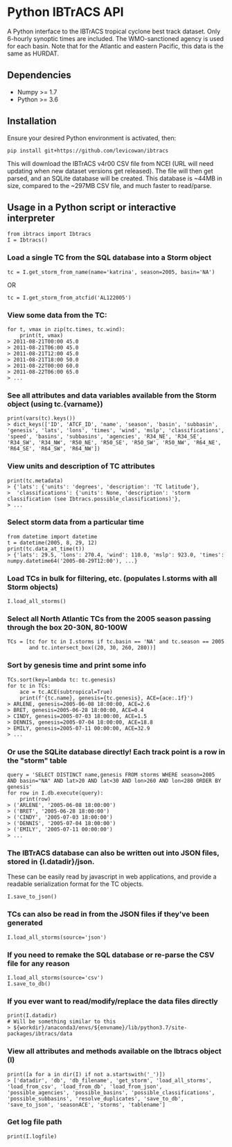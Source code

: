 # Python IBTrACS API

A Python interface to the IBTrACS tropical cyclone best track dataset. Only 6-hourly synoptic times are included. The WMO-sanctioned agency is used for each basin. Note that for the Atlantic and eastern Pacific, this data is the same as HURDAT.

## Dependencies
- Numpy >= 1.7
- Python >= 3.6

## Installation

Ensure your desired Python environment is activated, then:
```
pip install git+https://github.com/levicowan/ibtracs
```

This will download the IBTrACS v4r00 CSV file from NCEI (URL will need updating when new dataset versions get released). The file will then get parsed, and an SQLite database will be created. This database is ~44MB in size, compared to the ~297MB CSV file, and much faster to read/parse.

## Usage in a Python script or interactive interpreter

```
from ibtracs import Ibtracs
I = Ibtracs()
```

### Load a single TC from the SQL database into a Storm object
```
tc = I.get_storm_from_name(name='katrina', season=2005, basin='NA')
```
OR
```
tc = I.get_storm_from_atcfid('AL122005')
```

### View some data from the TC:
```
for t, vmax in zip(tc.times, tc.wind):
    print(t, vmax)
> 2011-08-21T00:00 45.0
> 2011-08-21T06:00 45.0
> 2011-08-21T12:00 45.0
> 2011-08-21T18:00 50.0
> 2011-08-22T00:00 60.0
> 2011-08-22T06:00 65.0
> ...
```

### See all attributes and data variables available from the Storm object (using tc.{varname})
```
print(vars(tc).keys())
> dict_keys(['ID', 'ATCF_ID', 'name', 'season', 'basin', 'subbasin', 'genesis', 'lats', 'lons', 'times', 'wind', 'mslp', 'classifications', 'speed', 'basins', 'subbasins', 'agencies', 'R34_NE', 'R34_SE', 'R34_SW', 'R34_NW', 'R50_NE', 'R50_SE', 'R50_SW', 'R50_NW', 'R64_NE', 'R64_SE', 'R64_SW', 'R64_NW'])
```

### View units and description of TC attributes
```
print(tc.metadata)
> {'lats': {'units': 'degrees', 'description': 'TC latitude'},
>  'classifications': {'units': None, 'description': 'storm classification (see Ibtracs.possible_classifications)'},
> ...
```

### Select storm data from a particular time
```
from datetime import datetime
t = datetime(2005, 8, 29, 12)
print(tc.data_at_time(t))
> {'lats': 29.5, 'lons': 270.4, 'wind': 110.0, 'mslp': 923.0, 'times': numpy.datetime64('2005-08-29T12:00'), ...}
```

### Load TCs in bulk for filtering, etc. (populates I.storms with all Storm objects)
```
I.load_all_storms()
```

### Select all North Atlantic TCs from the 2005 season passing through the box 20-30N, 80-100W
```
TCs = [tc for tc in I.storms if tc.basin == 'NA' and tc.season == 2005
       and tc.intersect_box((20, 30, 260, 280))]
```

### Sort by genesis time and print some info
```
TCs.sort(key=lambda tc: tc.genesis)
for tc in TCs:
    ace = tc.ACE(subtropical=True)
    print(f'{tc.name}, genesis={tc.genesis}, ACE={ace:.1f}')
> ARLENE, genesis=2005-06-08 18:00:00, ACE=2.6
> BRET, genesis=2005-06-28 18:00:00, ACE=0.4
> CINDY, genesis=2005-07-03 18:00:00, ACE=1.5
> DENNIS, genesis=2005-07-04 18:00:00, ACE=18.8
> EMILY, genesis=2005-07-11 00:00:00, ACE=32.9
> ...
```

### Or use the SQLite database directly! Each track point is a row in the "storm" table
```
query = 'SELECT DISTINCT name,genesis FROM storms WHERE season=2005 AND basin="NA" AND lat>20 AND lat<30 AND lon>260 AND lon<280 ORDER BY genesis'
for row in I.db.execute(query):
    print(row)
> ('ARLENE', '2005-06-08 18:00:00')
> ('BRET', '2005-06-28 18:00:00')
> ('CINDY', '2005-07-03 18:00:00')
> ('DENNIS', '2005-07-04 18:00:00')
> ('EMILY', '2005-07-11 00:00:00')
> ...
```

### The IBTrACS database can also be written out into JSON files, stored in {I.datadir}/json.
These can be easily read by javascript in web applications, and provide a readable serialization format for the TC objects.
```
I.save_to_json()
```

### TCs can also be read in from the JSON files if they've been generated
```
I.load_all_storms(source='json')
```

### If you need to remake the SQL database or re-parse the CSV file for any reason
```
I.load_all_storms(source='csv')
I.save_to_db()
```

### If you ever want to read/modify/replace the data files directly
```
print(I.datadir)
# Will be something similar to this
> ${workdir}/anaconda3/envs/${envname}/lib/python3.7/site-packages/ibtracs/data
```

### View all attributes and methods available on the Ibtracs object (I)
```
print([a for a in dir(I) if not a.startswith('_')])
> ['datadir', 'db', 'db_filename', 'get_storm', 'load_all_storms', 'load_from_csv', 'load_from_db', 'load_from_json', 'possible_agencies', 'possible_basins', 'possible_classifications', 'possible_subbasins', 'resolve_duplicates', 'save_to_db', 'save_to_json', 'seasonACE', 'storms', 'tablename']
```

### Get log file path
```
print(I.logfile)
```
